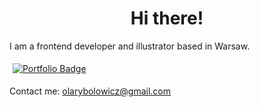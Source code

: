 <div id="header" align="center">
    <h1>Hi there!</h1>
</div>

I am a frontend developer and illustrator based in Warsaw. 

 <a href="https://arybolowicz.netlify.app/">
        <img src="https://img.shields.io/badge/https://arybolowicz.netlify.app/-55A4A7?style=for-the-badge" alt="Portfolio Badge" style="margin: 5px"/></a>




Contact me: olarybolowicz@gmail.com

